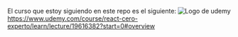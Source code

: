El curso que estoy siguiendo en este repo es el siguiente: 
![Logo de udemy](https://upload.wikimedia.org/wikipedia/commons/thumb/e/e3/Udemy_logo.svg/512px-Udemy_logo.svg.png) <https://www.udemy.com/course/react-cero-experto/learn/lecture/19616382?start=0#overview>
